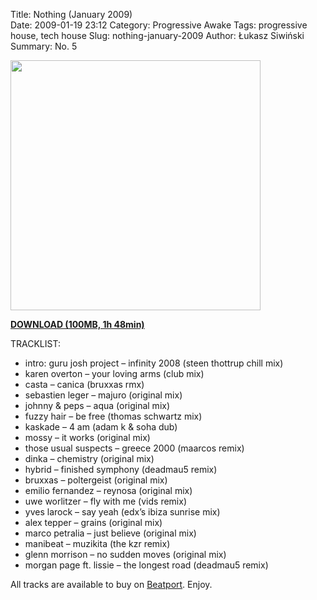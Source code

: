 Title: Nothing (January 2009)  
Date: 2009-01-19 23:12
Category: Progressive Awake
Tags: progressive house, tech house
Slug: nothing-january-2009
Author: Łukasz Siwiński
Summary: No. 5

<!-- ### IMAGE ### -->
<a href ="https://drive.google.com/file/d/0B_4_ynm06YZIZ3k4a0w2V21nbXc/edit?usp=sharing" 
    title="DOWNLOAD" target="_blank">
    <img width="400" src="https://drive.google.com/uc?export=download&id=0B1aIvu0NI6o4R2pNNElpUjB3b0k" />
</a>

<!-- DOWNLOAD LINK -->
<a href ="https://drive.google.com/file/d/0B_4_ynm06YZIZ3k4a0w2V21nbXc/edit?usp=sharing" 
    title="Progressive Awake - Nothing (January 2009)" target="_blank">
**DOWNLOAD (100MB, 1h 48min)**
</a>

TRACKLIST:  

* intro: guru josh project – infinity 2008 (steen thottrup chill mix)
* karen overton – your loving arms (club mix)
* casta – canica (bruxxas rmx)
* sebastien leger – majuro (original mix)
* johnny & peps – aqua (original mix)
* fuzzy hair – be free (thomas schwartz mix)
* kaskade – 4 am (adam k & soha dub)
* mossy – it works (original mix)
* those usual suspects – greece 2000 (maarcos remix)
* dinka – chemistry (original mix)
* hybrid – finished symphony (deadmau5 remix)
* bruxxas – poltergeist (original mix)
* emilio fernandez – reynosa (original mix)
* uwe worlitzer – fly with me (vids remix)
* yves larock – say yeah (edx’s ibiza sunrise mix)
* alex tepper – grains (original mix)
* marco petralia – just believe (original mix)
* manibeat – muzikita (the kzr remix)
* glenn morrison – no sudden moves (original mix)
* morgan page ft. lissie – the longest road (deadmau5 remix)

All tracks are available to buy on <a href="http://beatport.com" target="_blank">Beatport</a>.
Enjoy.